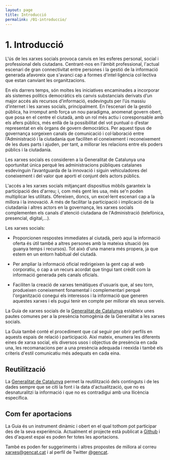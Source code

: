 ```yaml
---
layout: page
title: Introducció
permalink: /01-introduccio/
---
```


# 1. Introducció

L'ús de les xarxes socials provoca canvis en les esferes personal, social i professional dels ciutadans. Centrant-nos en l'àmbit professional, l'actual escenari de gran connectivitat entre persones i la gestió de la informació generada afavoreix que s'avanci cap a formes d'intel·ligència col·lectiva que estan canviant les organitzacions.

En els darrers temps, són moltes les iniciatives encaminades a incorporar als sistemes polítics democràtics els canvis substancials derivats d’un major accés als recursos d’informació, esdevinguts per l’ús massiu d’internet i les xarxes socials, principalment. En l’escenari de la gestió pública, ha irromput amb força un nou paradigma, anomenat govern obert, que posa en el centre el ciutadà, amb un rol més actiu i coresponsable amb els afers públics, més enllà de la possibilitat del vot puntual o d’estar representat en els òrgans de govern democràtics. Per aquest tipus de governança sorgeixen canals de comunicació i col·laboració entre l’Administració i la ciutadania que faciliten el coneixement i reconeixement de les dues parts i ajuden, per tant, a millorar les relacions entre els poders públics i la ciutadania.

Les xarxes socials es consideren a la Generalitat de Catalunya una oportunitat única perquè les administracions públiques catalanes esdevinguin l’avantguarda de la innovació i siguin vehiculadores del coneixement i del valor que aporti el conjunt dels actors públics.

L'accés a les xarxes socials mitjançant dispositius mòbils garanteix la participació des d'arreu; i, com més gent les usa, més se'n poden multiplicar les utilitats. Ofereixen, doncs, un excel·lent escenari cap a la millora i la innovació. A més de facilitar la participació i implicació de la ciutadania i altres actors en la governança, les xarxes socials complementen els canals d'atenció ciutadana de l'Administració (telefònica, presencial, digital,...).

Les xarxes socials:

- Proporcionen respostes immediates al ciutadà, però aquí la informació oferta és útil també a altres persones amb la mateixa situació (es guanya temps i recursos). Tot això d'una manera més propera, ja que estem en un entorn habitual del ciutadà.

- Per ampliar la informació oficial redirigeixen la gent cap al web corporatiu, o cap a un recurs acordat que tingui tant crèdit com la informació generada pels canals oficials.

- Faciliten la creació de xarxes temàtiques d'usuaris que, al seu torn, produeixen coneixement fonamental i complementari perquè l'organització conegui els interessos i la informació que generen aquestes xarxes i els pugui tenir en compte per millorar els seus serveis.

La Guia de xarxes socials de la [Generalitat de Catalunya](http://gencat.cat) estableix unes pautes comunes per a la presència homogènia de la Generalitat a les xarxes socials.

La Guia també conté el procediment que cal seguir per obrir perfils en aquests espais de relació i participació. Així mateix, enumera les diferents eines de xarxa social, els diversos usos i objectius de presència en cada una, les recomanacions per a una presència adequada i reexida i també els criteris d'estil comunicatiu més adequats en cada eina.

## Reutilització

La [Generalitat de Catalunya](http://gencat.cat) permet la reutilització dels continguts i de les dades sempre que se citi la font i la data d'actualització, que no es desnaturalitzi la informació i que no es contradigui amb una llicència específica.

## Com fer aportacions

La Guia és un instrument dinàmic i obert en el qual tothom pot participar des de la seva experiència. Actualment el projecte està publicat a [Github](http://github.com/generalitat) i des d'aquest espai es poden fer totes les aportacions.

També es poden fer suggeriments i altres propostes de millora al correu [xarxes@gencat.cat](mailto:xarxes@gencat.cat) i al perfil de Twitter [@gencat](http://twitter.com/gencat).
